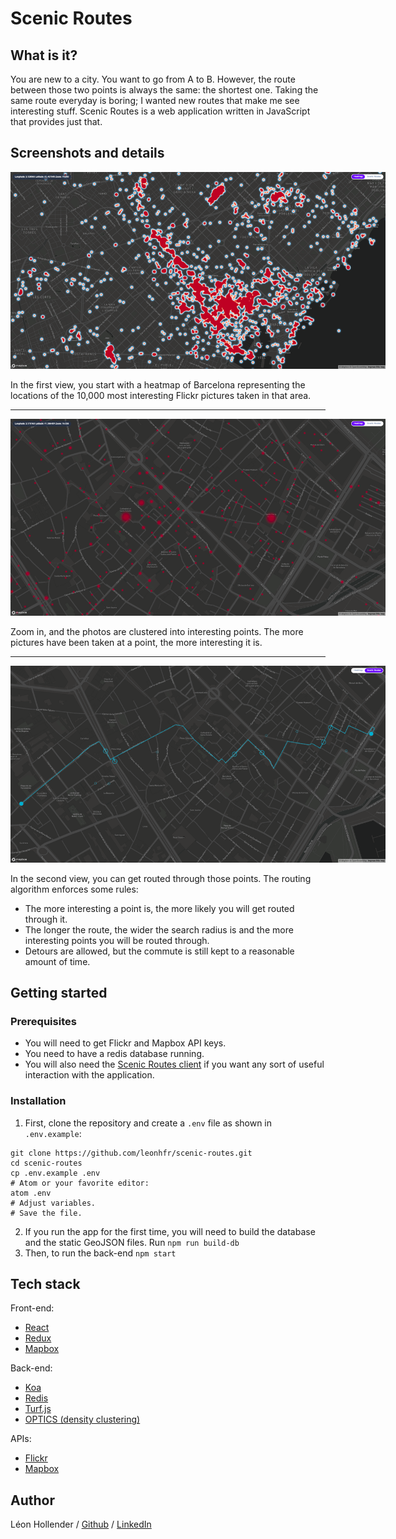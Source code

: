 # Scenic Routes

## What is it?

You are new to a city. You want to go from A to B. However, the route between those two points is always the same: the shortest one. Taking the same route everyday is boring; I wanted new routes that make me see interesting stuff. Scenic Routes is a web application written in JavaScript that provides just that.

## Screenshots and details

<p align="center">
  <img style="max-width:600px;" src="./docs/heatmap.png" />
</p>

In the first view, you start with a heatmap of Barcelona representing the locations of the 10,000 most interesting Flickr pictures taken in that area.

---

<p align="center">
  <img style="max-width:600px;" src="./docs/clusters.png" />
</p>

Zoom in, and the photos are clustered into interesting points. The more pictures have been taken at a point, the more interesting it is.

---

<p align="center">
  <img style="max-width:600px;" src="./docs/route.png" />
</p>

In the second view, you can get routed through those points. The routing algorithm enforces some rules:
- The more interesting a point is, the more likely you will get routed through it.
- The longer the route, the wider the search radius is and the more interesting points you will be routed through.
- Detours are allowed, but the commute is still kept to a reasonable amount of time.

## Getting started

### Prerequisites

* You will need to get Flickr and Mapbox API keys.
* You need to have a redis database running.
* You will also need the [Scenic Routes client](https://github.com/leonhfr/scenic-routes-client) if you want any sort of useful interaction with the application.

### Installation

1. First, clone the repository and create a `.env` file as shown in `.env.example`:
```shell
git clone https://github.com/leonhfr/scenic-routes.git
cd scenic-routes
cp .env.example .env
# Atom or your favorite editor:
atom .env
# Adjust variables.
# Save the file.
```
2. If you run the app for the first time, you will need to build the database and the static GeoJSON files. Run `npm run build-db`
3. Then, to run the back-end `npm start`

## Tech stack

Front-end:
- [React](https://reactjs.org/)
- [Redux](https://redux.js.org/)
- [Mapbox](https://www.mapbox.com/)

Back-end:
- [Koa](https://koajs.com/)
- [Redis](https://redis.io/)
- [Turf.js](http://turfjs.org/)
- [OPTICS (density clustering)](https://github.com/uhho/density-clustering)

APIs:
- [Flickr](https://www.flickr.com/services/api/)
- [Mapbox](https://www.mapbox.com/)

## Author

Léon Hollender / [Github](https://github.com/leonhfr) / [LinkedIn](https://www.linkedin.com/in/leonhollender/)
